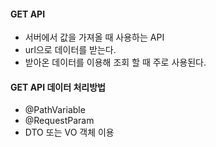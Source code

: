 #### GET API
- 서버에서 값을 가져올 때 사용하는 API
- url으로 데이터를 받는다.
- 받아온 데이터를 이용해 조회 할 때 주로 사용된다.


#### GET API 데이터 처리방법
- @PathVariable
- @RequestParam
- DTO 또는 VO 객체 이용
